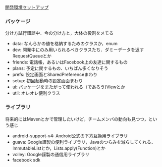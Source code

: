 [開発環境セットアップ](https://github.com/usuyama/hachiko-client/wiki/%E9%96%8B%E7%99%BA%E7%92%B0%E5%A2%83%E3%81%AE%E3%82%BB%E3%83%83%E3%83%88%E3%82%A2%E3%83%83%E3%83%97)

### パッケージ
分け方試行錯誤中．今の分け方と，大体の役割をメモる
* data: なんらかの値を格納するためのクラスか，enum
* dev: 開発中にのみ用いられるべきクラスたち．ダミーデータを返すRequestQueueとか
* friends: 電話帳，あるいはFacebook上の友達に関するもの
* plans: 予定に関するもの．いちばん多くなりそう
* prefs: 設定画面とSharedPreferenceまわり
* setup: 初回起動時の設定画面まわり
* ui: パッケージをまたがって使われる（であろう)Viewとか
* util: オレオレ便利クラス

### ライブラリ
将来的にはMavenとかで管理したいけど，チームメンバの動向も見つつ，という感じ

* android-support-v4: Android公式の下方互換用ライブラリ
* guava: Google謹製の便利ライブラリ，Javaのつらみを減らしてくれる．ImmutableListとか，Lists.apply(Function)とか
* volley: Google謹製の通信用ライブラリ
* facebook sdk